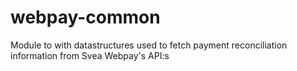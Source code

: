 # webpay-common

Module to with datastructures used to fetch payment reconciliation information from Svea Webpay's API:s 
